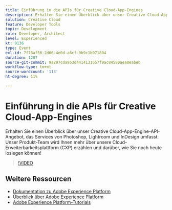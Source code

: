 ```yaml
---
title: Einführung in die APIs für Creative Cloud-App-Engines
description: Erhalten Sie einen Überblick über unser Creative Cloud-App-Engine-API-Angebot, das Services von Photoshop, Lightroom und InDesign umfasst. Unser Produkt-Team wird Ihnen mehr über unsere Cloud-Erweiterbarkeitsplattform (CXP) erzählen und darüber, wie Sie noch heute loslegen können!
solution: Creative Cloud
feature: Developer Tools
topic: Development
role: Developer, Architect
level: Experienced
kt: 9136
type: Event
exl-id: 7f78af56-2d66-4e0d-a6cf-0b9c1b971804
duration: 1287
source-git-commit: 9a297cda953d4414131657f9ac84580aea0eabeb
workflow-type: tm+mt
source-wordcount: '113'
ht-degree: 11%

---
```


# Einführung in die APIs für Creative Cloud-App-Engines

Erhalten Sie einen Überblick über unser Creative Cloud-App-Engine-API-Angebot, das Services von Photoshop, Lightroom und InDesign umfasst. Unser Produkt-Team wird Ihnen mehr über unsere Cloud-Erweiterbarkeitsplattform (CXP) erzählen und darüber, wie Sie noch heute loslegen können!

>[!VIDEO](https://video.tv.adobe.com/v/337594/?quality=12&learn=on&hidetitle=true)

## Weitere Ressourcen

- [Dokumentation zu Adobe Experience Platform](https://experienceleague.adobe.com/docs/experience-platform.html?lang=de)
- [Überblick über Adobe Experience Platform](https://experienceleague.adobe.com/docs/experience-platform/landing/home.html?lang=de)
- [Adobe Experience Platform-Tutorials](https://experienceleague.adobe.com/docs/platform-learn/tutorials/overview.html?lang=de)
